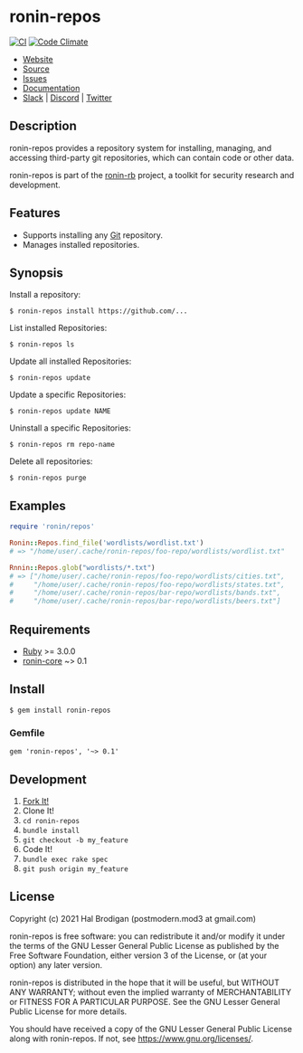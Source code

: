 # ronin-repos

[![CI](https://github.com/ronin-rb/ronin-repos/actions/workflows/ruby.yml/badge.svg)](https://github.com/ronin-rb/ronin-repos/actions/workflows/ruby.yml)
[![Code Climate](https://codeclimate.com/github/ronin-rb/ronin-repos.svg)](https://codeclimate.com/github/ronin-rb/ronin-repos)

* [Website](https://ronin-rb.dev)
* [Source](https://github.com/ronin-rb/ronin-repos)
* [Issues](https://github.com/ronin-rb/ronin-repos/issues)
* [Documentation](https://ronin-rb.dev/docs/ronin-repos/frames)
* [Slack](https://ronin-rb.slack.com) |
  [Discord](https://discord.gg/6WAb3PsVX9) |
  [Twitter](https://twitter.com/ronin_rb)

## Description

ronin-repos provides a repository system for installing, managing, and accessing
third-party git repositories, which can contain code or other data.

ronin-repos is part of the [ronin-rb] project, a toolkit for security research
and development.

## Features

* Supports installing any [Git][git] repository.
* Manages installed repositories.

## Synopsis

Install a repository:

    $ ronin-repos install https://github.com/...

List installed Repositories:

    $ ronin-repos ls

Update all installed Repositories:

    $ ronin-repos update

Update a specific Repositories:

    $ ronin-repos update NAME

Uninstall a specific Repositories:

    $ ronin-repos rm repo-name

Delete all repositories:

    $ ronin-repos purge

## Examples

```ruby
require 'ronin/repos'

Ronin::Repos.find_file('wordlists/wordlist.txt')
# => "/home/user/.cache/ronin-repos/foo-repo/wordlists/wordlist.txt"

Rnnin::Repos.glob("wordlists/*.txt")
# => ["/home/user/.cache/ronin-repos/foo-repo/wordlists/cities.txt",
#     "/home/user/.cache/ronin-repos/foo-repo/wordlists/states.txt",
#     "/home/user/.cache/ronin-repos/bar-repo/wordlists/bands.txt",
#     "/home/user/.cache/ronin-repos/bar-repo/wordlists/beers.txt"]
```

## Requirements

* [Ruby] >= 3.0.0
* [ronin-core] ~> 0.1

## Install

    $ gem install ronin-repos

### Gemfile

    gem 'ronin-repos', '~> 0.1'

## Development

1. [Fork It!](https://github.com/ronin-rb/ronin-repos/fork)
2. Clone It!
3. `cd ronin-repos`
4. `bundle install`
5. `git checkout -b my_feature`
6. Code It!
7. `bundle exec rake spec`
8. `git push origin my_feature`

## License

Copyright (c) 2021 Hal Brodigan (postmodern.mod3 at gmail.com)

ronin-repos is free software: you can redistribute it and/or modify
it under the terms of the GNU Lesser General Public License as published
by the Free Software Foundation, either version 3 of the License, or
(at your option) any later version.

ronin-repos is distributed in the hope that it will be useful,
but WITHOUT ANY WARRANTY; without even the implied warranty of
MERCHANTABILITY or FITNESS FOR A PARTICULAR PURPOSE.  See the
GNU Lesser General Public License for more details.

You should have received a copy of the GNU Lesser General Public License
along with ronin-repos.  If not, see <https://www.gnu.org/licenses/>.

[ronin-rb]: https://ronin-rb.dev/

[Ruby]: https://www.ruby-lang.org
[git]: https://git-scm.com/
[ronin-core]: https://github.com/ronin-rb/ronin-core#readme
